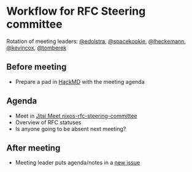 # Workflow for RFC Steering committee
Rotation of meeting leaders: [@edolstra](https://github.com/edolstra), [@spacekookie](https://github.com/spacekookie), [@lheckemann](https://github.com/lheckemann), [@kevincox](https://github.com/orgs/kevincox), [@tomberek](https://github.com/tomberek)

## Before meeting
- Prepare a pad in [HackMD](https://hackmd.io) with the meeting agenda

## Agenda
- Meet in [Jitsi Meet nixos-rfc-steering-committee](https://meet.jit.si/nixos-rfc-steering-committee)
- Overview of RFC statuses
- Is anyone going to be absent next meeting?

## After meeting
- Meeting leader puts agenda/notes in a [new issue](https://github.com/NixOS/rfc-steering-committee/issues/new)
